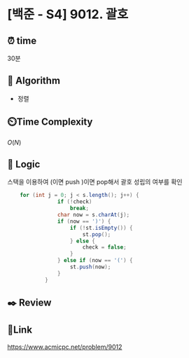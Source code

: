 # [백준 - S4] 9012. 괄호

## ⏰ **time**

30분

## :pushpin: **Algorithm**

- 정렬

## ⏲️**Time Complexity**

$O(N)$

## :round_pushpin: **Logic**

스택을 이용하여 (이면 push )이면 pop해서 괄호 성립의 여부를 확인

```java
	for (int j = 0; j < s.length(); j++) {
				if (!check)
					break;
				char now = s.charAt(j);
				if (now == ')') {
					if (!st.isEmpty()) {
						st.pop();
					} else {
						check = false;
					}
				} else if (now == '(') {
					st.push(now);
				}
			}
```

## :black_nib: **Review**



## 📡**Link**

https://www.acmicpc.net/problem/9012
